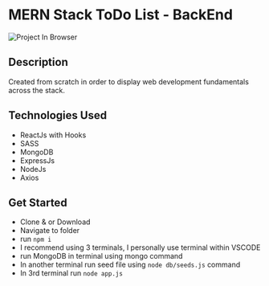 # MERN Stack ToDo List - BackEnd

![Project In Browser](https://i.imgur.com/nmho5K7.png)

## Description

Created from scratch in order to display web development fundamentals across the stack.

## Technologies Used

- ReactJs with Hooks
- SASS
- MongoDB
- ExpressJs
- NodeJs
- Axios

## Get Started

- Clone & or Download
- Navigate to folder
- run `npm i`
- I recommend using 3 terminals, I personally use terminal within VSCODE
- run MongoDB in terminal using mongo command
- In another terminal run seed file using `node db/seeds.js` command
- In 3rd terminal run `node app.js`
